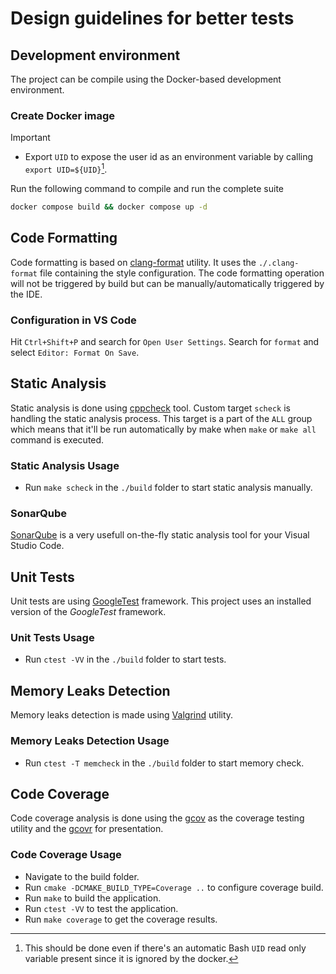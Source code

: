 # Design guidelines for better tests

## Development environment

The project can be compile using the Docker-based development environment.

### Create Docker image

> [!IMPORTANT]
>
> - Export `UID` to expose the user id as an environment variable by calling `export UID=${UID}`[^1].

Run the following command to compile and run the complete suite

```sh
docker compose build && docker compose up -d
```

[^1]: This should be done even if there's an automatic Bash `UID` read only variable present since it is ignored by the docker.

## Code Formatting

Code formatting is based on
[clang-format](https://clang.llvm.org/docs/ClangFormatStyleOptions.html)
utility. It uses the `./.clang-format` file containing the style configuration.
The code formatting operation will not be triggered by build but can
be manually/automatically triggered by the IDE.

### Configuration in VS Code

Hit `Ctrl+Shift+P` and search for `Open User Settings`.
Search for `format` and select `Editor: Format On Save`.

## Static Analysis

Static analysis is done using [cppcheck](https://github.com/danmar/cppcheck)
tool. Custom target `scheck` is handling the static analysis process. This
target is a part of the `ALL` group which means that it'll be run automatically
by make when `make` or `make all` command is executed.

### Static Analysis Usage

- Run `make scheck` in the `./build` folder to start static analysis manually.

### SonarQube

[SonarQube](https://marketplace.visualstudio.com/items?itemName=SonarSource.sonarlint-vscode) is a very usefull on-the-fly static analysis tool for your Visual Studio Code. 

## Unit Tests

Unit tests are using [GoogleTest](https://github.com/google/googletest)
framework. This project uses an installed version of the *GoogleTest* framework.

### Unit Tests Usage

- Run `ctest -VV` in the `./build` folder to start tests.

## Memory Leaks Detection

Memory leaks detection is made using [Valgrind](https://valgrind.org/) utility.

### Memory Leaks Detection Usage

- Run `ctest -T memcheck` in the `./build` folder to start memory check.

## Code Coverage

Code coverage analysis is done using the
[gcov](https://gcc.gnu.org/onlinedocs/gcc/Gcov.html) as the coverage testing
utility and the [gcovr](https://github.com/gcovr/gcovr) for presentation.

### Code Coverage Usage

- Navigate to the build folder.
- Run `cmake -DCMAKE_BUILD_TYPE=Coverage ..` to configure coverage build.
- Run `make` to build the application.
- Run `ctest -VV` to test the application.
- Run `make coverage` to get the coverage results.
